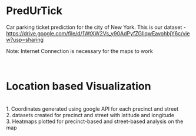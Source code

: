 # PredUrTick
Car parking ticket prediction for the city of New York.
This is our dataset - https://drive.google.com/file/d/1WtXW2Vs_y90AdPyfZGIlqwEavohbjY6c/view?usp=sharing

<p>Note: Internet Connection is necessary for the maps to work</p><br>
<h1>Location based Visualization</h1><br>
1. Coordinates generated using google API for each precinct and street<br>
2. datasets created for precinct and street with latitude and longitude<br>
3. Heatmaps plotted for precinct-based and street-based analysis on the map<br>
